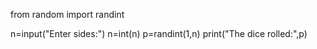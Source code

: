 from random import randint

n=input("Enter sides:")
n=int(n)
p=randint(1,n)
print("The dice rolled:",p)
